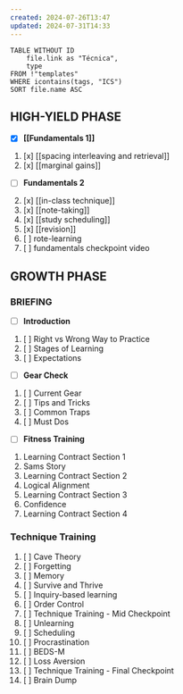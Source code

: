 ```yaml
---
created: 2024-07-26T13:47
updated: 2024-07-31T14:33
---
```

```dataview
TABLE WITHOUT ID
	file.link as "Técnica",
	type
FROM !"templates"
WHERE icontains(tags, "ICS")
SORT file.name ASC
```



## HIGH-YIELD PHASE
- [x] **[[Fundamentals 1]]**
1. [x] [[spacing interleaving and retrieval]]
3. [x] [[marginal gains]]

- [ ] **Fundamentals 2**
2. [x] [[in-class technique]]
3. [x] [[note-taking]]
4. [x] [[study scheduling]]
5. [x] [[revision]]
6. [ ] rote-learning
7. [ ] fundamentals checkpoint video

## GROWTH PHASE
### **BRIEFING**
- [ ] **Introduction**
1. [ ] Right vs Wrong Way to Practice
2. [ ] Stages of Learning
3. [ ] Expectations
- [ ] **Gear Check**
1. [ ] Current Gear
2. [ ] Tips and Tricks
3. [ ] Common Traps
4. [ ] Must Dos
- [ ] **Fitness Training**
1. Learning Contract Section 1
2. Sams Story
3. Learning Contract Section 2
4. Logical Alignment
5. Learning Contract Section 3
6. Confidence
7. Learning Contract Section 4

### **Technique Training**
1. [ ] Cave Theory
2. [ ] Forgetting
3. [ ] Memory
4. [ ] Survive and Thrive
5. [ ] Inquiry-based learning
6. [ ] Order Control
7. [ ] Technique Training - Mid Checkpoint
8. [ ] Unlearning
9. [ ] Scheduling
10. [ ] Procrastination
11. [ ] BEDS-M
12. [ ] Loss Aversion
13. [ ] Technique Training - Final Checkpoint
14. [ ] Brain Dump